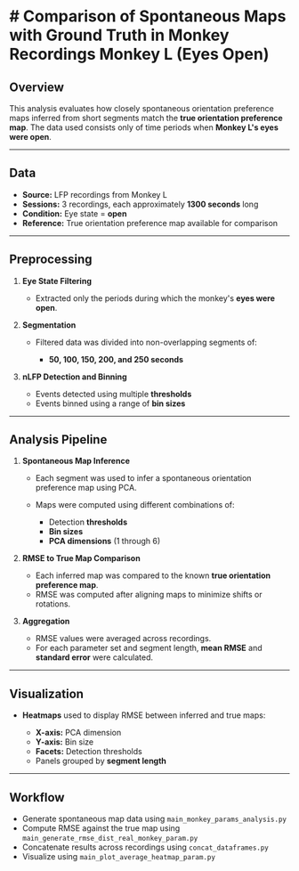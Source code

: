 # # Comparison of Spontaneous Maps with Ground Truth in Monkey Recordings Monkey L (Eyes Open)

## Overview

This analysis evaluates how closely spontaneous orientation preference maps inferred from short segments match the **true orientation preference map**. The data used consists only of time periods when **Monkey L's eyes were open**.

---

## Data

* **Source:** LFP recordings from Monkey L
* **Sessions:** 3 recordings, each approximately **1300 seconds** long
* **Condition:** Eye state = **open**
* **Reference:** True orientation preference map available for comparison

---

## Preprocessing

1. **Eye State Filtering**

   * Extracted only the periods during which the monkey's **eyes were open**.

2. **Segmentation**

   * Filtered data was divided into non-overlapping segments of:

     * **50, 100, 150, 200, and 250 seconds**

3. **nLFP Detection and Binning**

   * Events detected using multiple **thresholds**
   * Events binned using a range of **bin sizes**

---

## Analysis Pipeline

1. **Spontaneous Map Inference**

   * Each segment was used to infer a spontaneous orientation preference map using PCA.
   * Maps were computed using different combinations of:

     * Detection **thresholds**
     * **Bin sizes**
     * **PCA dimensions** (1 through 6)

2. **RMSE to True Map Comparison**

   * Each inferred map was compared to the known **true orientation preference map**.
   * RMSE was computed after aligning maps to minimize shifts or rotations.

3. **Aggregation**

   * RMSE values were averaged across recordings.
   * For each parameter set and segment length, **mean RMSE** and **standard error** were calculated.

---

## Visualization

* **Heatmaps** used to display RMSE between inferred and true maps:

  * **X-axis:** PCA dimension
  * **Y-axis:** Bin size
  * **Facets:** Detection thresholds
  * Panels grouped by **segment length**

---
## Workflow

- Generate spontaneous map data using `main_monkey_params_analysis.py`
- Compute RMSE against the true map using `main_generate_rmse_dist_real_monkey_param.py`
- Concatenate results across recordings using `concat_dataframes.py`
- Visualize using `main_plot_average_heatmap_param.py`
